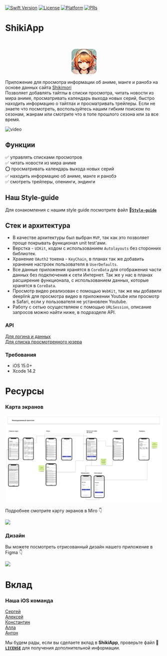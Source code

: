 
[![Swift Version][swift-image]][swift-url]
[![License][license-image]][license-url]
[![Platform][platform-image]][platform-url]
[![PRs][prs-image]][prs-url]

[swift-image]: https://img.shields.io/badge/Swift-5.7-orange.svg
[swift-url]: https://swift.org/
[license-image]: https://img.shields.io/badge/License-MIT-blue.svg
[license-url]: LICENSE
[platform-image]: https://img.shields.io/badge/Platform-ios-purple.svg
[platform-url]: http://cocoapods.org/pods/LFAlertController
[prs-image]: https://img.shields.io/badge/PRs-welcome-brightgreen.svg?style=flat-square
[prs-url]: http://makeapullrequest.com

# ShikiApp
<br />
<p align="center">
  <a href="https://github.com/speaker378/ShikiApp">
    <img src="logo.png" alt="Logo" width="80" height="80">
  </a>
  <p align="left">
  Приложение для просмотра информации об аниме, манге и ранобэ на основе данных сайта <a href="https://shikimori.one"> Shikimori </a><br />
Позволяет добавлять тайтлы в списки просмотра, читать новости из мира аниме, просматривать календарь выхода новых серий, быстро находить информацию о тайтлах и просматривать трейлеры. 
Если не знаете что посмотреть, воспользуйтесь нашим гибким поиском по сезонам, жанрам или смотрите что в топе прошлого сезона или за все время.
  </p>

![video](resources/shikiApp-preview.gif)
</p>

## Функции

:white_check_mark: управлять списками просмотров \
:white_check_mark: читать новости из мира аниме \
:o: просматривать календарь выхода новых серий \
:white_check_mark: находить информацию об аниме, манге и ранобэ \
:white_check_mark: смотреть трейлеры, опенинги, эндинги

## Наш Style-guide
Для ознакомления с нашим style guide посмотрите файл
 :page_facing_up:[**`Style-guide`**](style-guides.md)

## Стек и архитектура
- В качестве архитектуры был выбран `MVP`, так как это позволяет проще покрывать функционал unit test'ами.
- Верстка - `UIKit`, кодом с использованием `Autolayouts` без сторонних библиотек.
- Хранение `OAuth2` токена - `KeyChain`, в планах так же добавить хранение настроек пользователя в `UserDefaults`.
- Все данные приложения хранятся в `CoreData` для отображения части данных без подключения к сети Интернет. Так же у нас в планах расширение функционала, с использованием данных, которые хранятся в `CoreData`.
- Просмотр видео реализован с помощью `WebKit`, так же мы добавили deeplink для просмотра видео в приложении Youtube или просмотр в Safari, если у пользователя не установлен Youtube.
- Работу с сетью осуществляем с помощью `URLSession`, описание запросов можно найти ниже, в подразделе API.

### API 
<a href="https://shikimori.one/api/doc">Для логина и данных</a>\
<a href="https://shikimori.one/api/doc/2.0/user_rates">Для списка просмотренного юзера</a>

### Требования

- iOS 15.0+
- Xcode 14.2

# Ресурсы  
### Карта экранов
![Карта экранов](resources/screensMap.png)

Подробнее смотрите карту экранов в Miro :point_down:

<a href="https://miro.com/app/board/uXjVPz9t1ZU=/?
share_link_id=257799186588"> <img src="https://img.shields.io/badge/miro-%23050038.svg?&style=for-the-badge&logo=miro&logoColor=white" /> </a>

### Дизайн 
Вы можете посмотреть отрисованный дизайн нашего приложение в Figma :point_down:

<a href="https://www.figma.com/file/vXzSZ5p7Iy1GNKIRzG2GsZ/Shiki-App?node-id=0%3A1&t=2EEIXo6nGcozY
BnY-1"> <img src="https://img.shields.io/badge/figma-%23F24E1E.svg?style=for-the-badge&logo=figma&logoColor=white"/> </a>

# Вклад
### Наша iOS команда
<a href="https://github.com/speaker378">Сергей</a>\
<a href="https://github.com/ads63">Алексей</a>\
<a href="https://github.com/KonstantinShmondrik">Константин</a>\
<a href="https://github.com/December11">Алла</a>\
<a href="https://github.com/mpopsicle235111">Антон</a>

Мы будем рады, если вы сделаете вклад в **ShikiApp**, проверьте файл :page_facing_up:[**`LICENSE`**](resources/LICENSE.md) для получения дополнительной информации.

